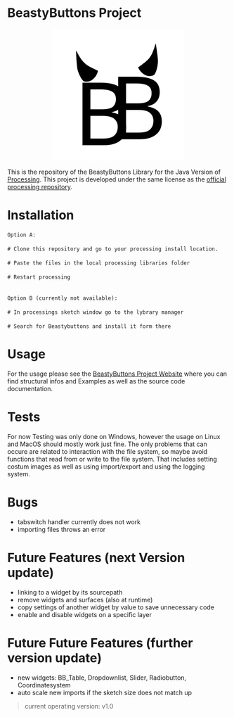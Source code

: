 # BeastyButtons Project

<p align="center"><img src="Readme-Files/BeastyButtons Logo.png"></img></p>

This is the repository of the BeastyButtons Library for the Java Version of [Processing]("https://processing.org/").
This project is developed under the same license as the [official processing repository](https://github.com/processing/processing4).

# Installation

```
Option A: 

# Clone this repository and go to your processing install location.

# Paste the files in the local processing libraries folder

# Restart processing


Option B (currently not available):

# In processings sketch window go to the lybrary manager

# Search for Beastybuttons and install it form there
```

# Usage
For the usage please see the [BeastyButtons Project Website]("https://plhoster.github.io/BeastyButtons/") where you can find structural infos and Examples as well as the source code documentation.

# Tests
For now Testing was only done on Windows, however the usage on Linux and MacOS should mostly work just fine.
The only problems that can occure are related to interaction with the file system, so maybe avoid functions that read from or write to the file system.
That includes setting costum images as well as using import/export and using the logging system.

# Bugs
- tabswitch handler currently does not work
- importing files throws an error

# Future Features (next Version update)
- linking to a widget by its sourcepath
- remove widgets and surfaces (also at runtime)
- copy settings of another widget by value to save unnecessary code
- enable and disable widgets on a specific layer

# Future Future Features (further version update)
- new widgets: BB_Table, Dropdownlist, Slider, Radiobutton, Coordinatesystem
- auto scale new imports if the sketch size does not match up

> current operating version: v1.0
